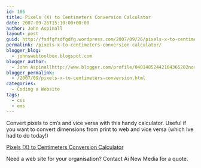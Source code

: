 ```yaml
---
id: 186
title: Pixels (X) to Centimeters Conversion Calculator
date: 2007-09-26T15:10:00+00:00
author: John Aspinall
layout: post
guid: http://fsdfgfsdfgdfg.wordpress.com/2007/09/26/pixels-x-to-centimeters-conversion-calculator/
permalink: /pixels-x-to-centimeters-conversion-calculator/
blogger_blog:
  - johnswebtoolbox.blogspot.com
blogger_author:
  - John Aspinallhttp://www.blogger.com/profile/04014852442164365282noreply@blogger.com
blogger_permalink:
  - /2007/09/pixels-x-to-centimeters-conversion.html
categories:
  - Coding a Website
tags:
  - css
  - ems
---
```

Convert pixels to cm&#8217;s and vice versa with this handy calculator. Useful if you want to convert dimensions from print to web and vice versa (which Ive had to do today!)

[Pixels (X) to Centimeters Conversion Calculator](http://www.unitconversion.org/typography/pixels-x-to-centimeters-conversion.html) 

<div class="blogger-post-footer">
  Need a web site for your organisation? Contact Ai New Media for a quote.
</div>